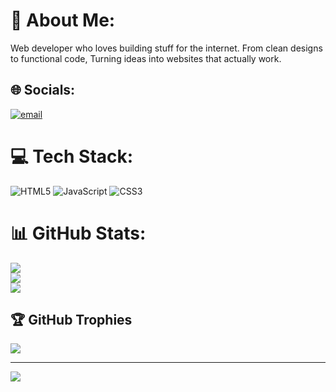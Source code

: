 
# 💫 About Me:
Web developer who loves building stuff for the internet. From clean designs to functional code, Turning ideas into websites that actually work.


## 🌐 Socials:
[![email](https://img.shields.io/badge/Email-D14836?logo=gmail&logoColor=white)](mailto:kartigyashrestha1234@gmail.com) 

# 💻 Tech Stack:
![HTML5](https://img.shields.io/badge/html5-%23E34F26.svg?style=for-the-badge&logo=html5&logoColor=white) ![JavaScript](https://img.shields.io/badge/javascript-%23323330.svg?style=for-the-badge&logo=javascript&logoColor=%23F7DF1E) ![CSS3](https://img.shields.io/badge/css3-%231572B6.svg?style=for-the-badge&logo=css3&logoColor=white)
# 📊 GitHub Stats:
![](https://github-readme-stats.vercel.app/api?username=Brasen-619&theme=dark&hide_border=false&include_all_commits=false&count_private=false)<br/>
![](https://nirzak-streak-stats.vercel.app/?user=Brasen-619&theme=dark&hide_border=false)<br/>
![](https://github-readme-stats.vercel.app/api/top-langs/?username=Brasen-619&theme=dark&hide_border=false&include_all_commits=false&count_private=false&layout=compact)

## 🏆 GitHub Trophies
![](https://github-profile-trophy.vercel.app/?username=Brasen-619&theme=radical&no-frame=false&no-bg=false&margin-w=4)

---
[![](https://visitcount.itsvg.in/api?id=Brasen-619&icon=0&color=0)](https://visitcount.itsvg.in)

<!-- Proudly created with GPRM ( https://gprm.itsvg.in ) -->
<!--
**BrAsen-619/BrAsen-619** is a ✨ _special_ ✨ repository because its `README.md` (this file) appears on your GitHub profile.

Here are some ideas to get you started:

- 🔭 I’m currently working on ...
- 🌱 I’m currently learning ...
- 👯 I’m looking to collaborate on ...
- 🤔 I’m looking for help with ...
- 💬 Ask me about ...
- 📫 How to reach me: ...
- 😄 Pronouns: ...
- ⚡ Fun fact: ...
-->
